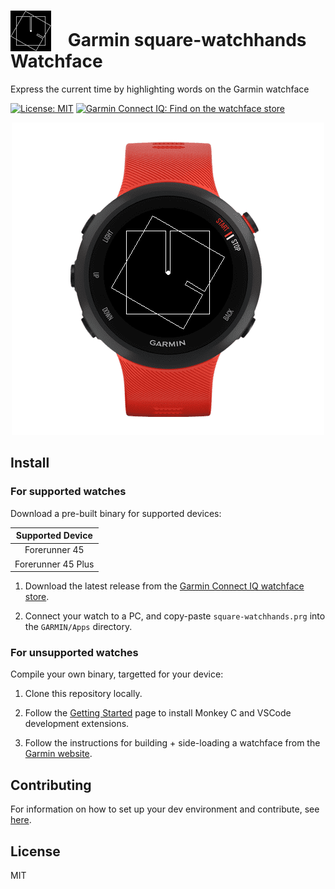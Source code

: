 # <img src="https://raw.githubusercontent.com/Cutwell/garmin-square-watchhands-watchface/main/square-watchhands/resources/drawables/logo.png" style="width:65px;padding-right:20px;margin-bottom:-8px;"> Garmin square-watchhands Watchface
 Express the current time by highlighting words on the Garmin watchface

<!-- Find new badges at https://shields.io/badges -->
[![License: MIT](https://img.shields.io/badge/License-MIT-yellow.svg)](https://opensource.org/licenses/MIT)
[![Garmin Connect IQ: Find on the watchface store](https://img.shields.io/badge/Garmin%20Connect%20IQ-Find%20on%20the%20watchface%20store-white?logoColor=11a9ed&labelColor=11a9ed&color=white)
](https://apps.garmin.com/en-US/apps/b6ac3e67-1e91-4689-955e-b1f94e289d40)

<div align="center"><img src="https://raw.githubusercontent.com/Cutwell/garmin-square-watchhands-watchface/main/cover-image.png" alt="A watchface expressing the time as 'It is quarter past four'."></div>

## Install

### For supported watches

Download a pre-built binary for supported devices:

|Supported Device|
|:---:|
|Forerunner 45|
|Forerunner 45 Plus|

1. Download the latest release from the [Garmin Connect IQ watchface store](https://apps.garmin.com/en-US/apps/b6ac3e67-1e91-4689-955e-b1f94e289d40).

2. Connect your watch to a PC, and copy-paste `square-watchhands.prg` into the `GARMIN/Apps` directory.

### For unsupported watches

Compile your own binary, targetted for your device:

1. Clone this repository locally.

2. Follow the [Getting Started](https://developer.garmin.com/connect-iq/connect-iq-basics/getting-started/) page to install Monkey C and VSCode development extensions.

4. Follow the instructions for building + side-loading a watchface from the [Garmin website](https://developer.garmin.com/connect-iq/connect-iq-basics/your-first-app/#sideloadinganapp).

## Contributing

For information on how to set up your dev environment and contribute, see [here](.github/CONTRIBUTING.md).

## License

MIT
